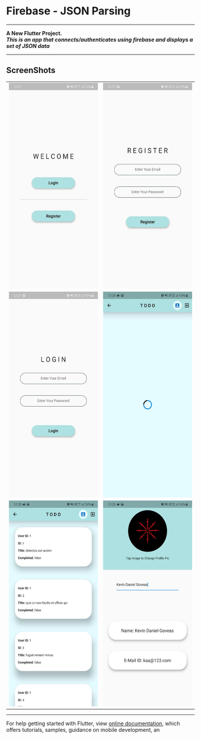 # Firebase - JSON Parsing
---

**A New Flutter Project.**<br>
***This is an app that connects/authenticates using firebase and displays a set of JSON data***


---
ScreenShots
---
  <table>
    <tr>
      <td><img src="https://raw.githubusercontent.com/kevkanae/flutter-JSON-Firebase/master/extra/1.jpg" alt="App SS" width="300" height="550" /></td>
      <td><img src="https://raw.githubusercontent.com/kevkanae/flutter-JSON-Firebase/master/extra/2.jpg" alt="App SS" width="300" height="550" /></td>
    </tr>
    <tr>
      <td><img src="https://raw.githubusercontent.com/kevkanae/flutter-JSON-Firebase/master/extra/3.jpg" alt="App SS" width="300" height="550" /></td>
      <td><img src="https://raw.githubusercontent.com/kevkanae/flutter-JSON-Firebase/master/extra/4.jpg" alt="App SS" width="300" height="550" /></td>
    </tr>
      <tr>
      <td><img src="https://raw.githubusercontent.com/kevkanae/flutter-JSON-Firebase/master/extra/5.jpg" alt="App SS" width="300" height="550" /></td>
      <td><img src="https://raw.githubusercontent.com/kevkanae/flutter-JSON-Firebase/master/extra/6.jpg" alt="App SS" width="300" height="550" /></td>
    </tr>
  </table>
  
---

 




For help getting started with Flutter, view
[online documentation](https://flutter.dev/docs), which offers tutorials,
samples, guidance on mobile development, an
